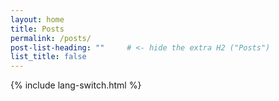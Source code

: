 ```yaml
---
layout: home
title: Posts
permalink: /posts/
post-list-heading: ""     # <- hide the extra H2 ("Posts")
list_title: false
---
```

<p>{% include lang-switch.html %}</p>
